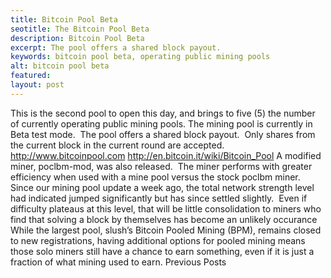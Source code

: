 ```yaml
---
title: Bitcoin Pool Beta
seotitle: The Bitcoin Pool Beta
description: Bitcoin Pool Beta
excerpt: The pool offers a shared block payout.
keywords: bitcoin pool beta, operating public mining pools
alt: bitcoin pool beta
featured: 
layout: post
---
```

This is the second pool to open this day, and brings to five (5) the number of currently operating public mining pools.
The mining pool is currently in Beta test mode.  The pool offers a shared block payout.  Only shares from the current block in the current round are accepted.
http://www.bitcoinpool.com
http://en.bitcoin.it/wiki/Bitcoin_Pool
A modified miner, poclbm-mod, was also released.  The miner performs with greater efficiency when used with a mine pool versus the stock poclbm miner.
Since our mining pool update a week ago, the total network strength level had indicated jumped significantly but has since settled slightly.  Even if difficulty plateaus at this level, that will be little consolidation to miners who find that solving a block by themselves has become an unlikely occurance
While the largest pool, slush’s Bitcoin Pooled Mining (BPM), remains closed to new registrations, having additional options for pooled mining means those solo miners still have a chance to earn something, even if it is just a fraction of what mining used to earn.
Previous Posts
